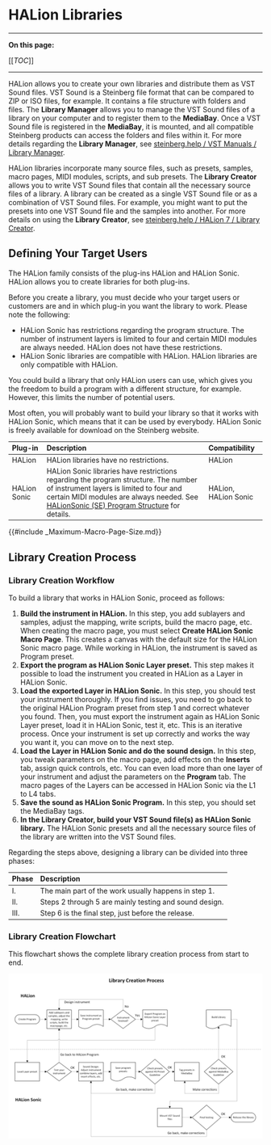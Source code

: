 # HALion Libraries

---

**On this page:**

[[_TOC_]]

---

HALion allows you to create your own libraries and distribute them as VST Sound files. VST Sound is a Steinberg file format that can be compared to ZIP or ISO files, for example. It contains a file structure with folders and files. The **Library Manager** allows you to manage the VST Sound files of a library on your computer and to register them to the **MediaBay**. Once a VST Sound file is registered in the **MediaBay**, it is mounted, and all compatible Steinberg products can access the folders and files within it. For more details regarding the **Library Manager**,  see [steinberg.help / VST Manuals / Library Manager](https://steinberg.help/vst-manuals/library-manager/).

HALion libraries incorporate many source files, such as presets, samples, macro pages, MIDI modules, scripts, and sub presets. The **Library Creator** allows you to write VST Sound files that contain all the necessary source files of a library. A library can be created as a single VST Sound file or as a combination of VST Sound files. For example, you might want to put the presets into one VST Sound file and the samples into another. For more details on using the **Library Creator**, see [steinberg.help / HALion 7 / Library Creator](https://steinberg.help/halion/v7/en/halion/topics/library_creator/library_creator_c.html).

## Defining Your Target Users

The HALion family consists of the plug-ins HALion and HALion Sonic. HALion allows you to create libraries for both plug-ins.

Before you create a library, you must decide who your target users or customers are and in which plug-in you want the library to work. Please note the following:

* HALion Sonic has restrictions regarding the program structure. The number of instrument layers is limited to four and certain MIDI modules are always needed. HALion does not have these restrictions.
* HALion Sonic libraries are compatible with HALion. HALion libraries are only compatible with HALion.

You could build a library that only HALion users can use, which gives you the freedom to build a program with a different structure, for example. However, this limits the number of potential users.

Most often, you will probably want to build your library so that it works with HALion Sonic, which means that it can be used by everybody. HALion Sonic is freely available for download on the Steinberg website.

|Plug-in|Description|Compatibility|
|:-|:-|:-|
|HALion|HALion libraries have no restrictions.|HALion|
|HALion Sonic|HALion Sonic libraries have restrictions regarding the program structure. The number of instrument layers is limited to four and certain MIDI modules are always needed. See [HALionSonic (SE) Program Structure](./Creating-Instruments.md#halion-sonic-se-program-structure) for details.|HALion, HALion Sonic|

{{#include _Maximum-Macro-Page-Size.md}}

## Library Creation Process

### Library Creation Workflow

To build a library that works in HALion Sonic, proceed as follows:

1. **Build the instrument in HALion.** In this step, you add sublayers and samples, adjust the mapping, write scripts, build the macro page, etc. When creating the macro page, you must select **Create HALion Sonic Macro Page**. This creates a canvas with the default size for the HALion Sonic macro page. While working in HALion, the instrument is saved as Program preset.
1. **Export the program as HALion Sonic Layer preset.** This step makes it possible to load the instrument you created in HALion as a Layer in HALion Sonic.
1. **Load the exported Layer in HALion Sonic.** In this step, you should test your instrument thoroughly. If you find issues, you need to go back to the original HALion Program preset from step 1 and correct whatever you found. Then, you must export the instrument again as HALion Sonic Layer preset, load it in HALion Sonic, test it, etc. This is an iterative process. Once your instrument is set up correctly and works the way you want it, you can move on to the next step.
1. **Load the Layer in HALion Sonic and do the sound design.** In this step, you tweak parameters on the macro page, add effects on the **Inserts** tab, assign quick controls, etc. You can even load more than one layer of your instrument and adjust the parameters on the **Program** tab. The macro pages of the Layers can be accessed in HALion Sonic via the L1 to L4 tabs.
1. **Save the sound as HALion Sonic Program.** In this step, you should set the MediaBay tags.
1. **In the Library Creator, build your VST Sound file(s) as HALion Sonic library.** The HALion Sonic presets and all the necessary source files of the library are written into the VST Sound files.

Regarding the steps above, designing a library can be divided into three phases:

|Phase|Description|
|:-|:-|
|I.|The main part of the work usually happens in step 1.|
|II.|Steps 2 through 5 are mainly testing and sound design.|
|III.|Step 6 is the final step, just before the release.|

### Library Creation Flowchart

This flowchart shows the complete library creation process from start to end.

![Library Creation process](../images/Library-Creation-Process.png)